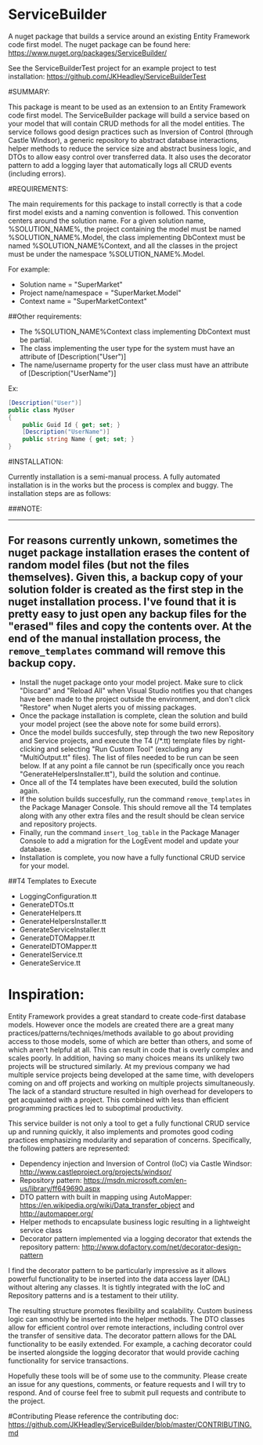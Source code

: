 # ServiceBuilder
A nuget package that builds a service around an existing Entity Framework code first model.
The nuget package can be found here: https://www.nuget.org/packages/ServiceBuilder/

See the ServiceBuilderTest project for an example project to test installation: https://github.com/JKHeadley/ServiceBuilderTest

#SUMMARY:

This package is meant to be used as an extension to an Entity Framework code first model.  The ServiceBuilder package will build a
service based on your model that will contain CRUD methods for all the model entities.  The service follows good design practices such
as Inversion of Control (through Castle Windsor), a generic repository to abstract database interactions, helper methods to reduce the
service size and abstract business logic, and DTOs to allow easy control over transferred data.  It also uses the decorator pattern to add a logging layer that automatically logs all CRUD events (including errors).

#REQUIREMENTS:

The main requirements for this package to install correctly is that a code first model exists and a naming convention is followed.
This convention centers around the solution name.  For a given solution name, %SOLUTION\_NAME%, the project containing the model must
be named %SOLUTION\_NAME%.Model, the class implementing DbContext must be named %SOLUTION\_NAME%Context, and all the classes in the
project must be under the namespace %SOLUTION\_NAME%.Model.

For example: 
- Solution name 			= "SuperMarket"
- Project name/namespace 	= "SuperMarket.Model"
- Context name 				= "SuperMarketContext"

##Other requirements:
- The %SOLUTION\_NAME%Context class implementing DbContext must be partial.
- The class implementing the user type for the system must have an attribute of [Description("User")]
- The name/username property for the user class must have an attribute of [Description("UserName")]

Ex:
```C#
[Description("User")]
public class MyUser
{
	public Guid Id { get; set; }
	[Description("UserName")]
	public string Name { get; set; }
}
```

#INSTALLATION:


Currently installation is a semi-manual process.  A fully automated installation is in the works but the process is 
complex and buggy.  The installation steps are as follows:

###NOTE: 

---
For reasons currently unkown, sometimes the nuget package installation erases the content of random model files (but not the files themselves).  Given this, a backup copy of your solution folder is created as the first step in the nuget installation process.  I've found that it is pretty easy to just open any backup files for the "erased" files and copy the contents over.  At the end of the manual installation process, the `remove_templates` command will remove this backup copy.
---

- Install the nuget package onto your model project. Make sure to click "Discard" and "Reload All" when
Visual Studio notifies you that changes have been made to the project outside the environment, and don't click "Restore" when Nuget
alerts you of missing packages.  
- Once the package installation is complete, clean the solution and build your model project (see the above note for some build errors).
- Once the model builds succesfully, step through the two new Repository and Service projects, and execute the T4 (/*.tt) template files by 
right-clicking and selecting "Run Custom Tool" (excluding any "MultiOutput.tt" files). The list of files needed to be run can be seen below.
If at any point a file cannot be run (specifically once you reach "GenerateHelpersInstaller.tt"), build the solution and continue.
- Once all of the T4 templates have been executed, build the solution again.
- If the solution builds succesfully, run the command `remove_templates` in the Package Manager Console.  This should remove all the T4 templates
along with any other extra files and the result should be clean service and repository projects.
- Finally, run the command `insert_log_table` in the Package Manager Console to add a migration for the LogEvent model and update your database.
- Installation is complete, you now have a fully functional CRUD service for your model.
   

##T4 Templates to Execute
- LoggingConfiguration.tt
- GenerateDTOs.tt
- GenerateHelpers.tt
- GenerateHelpersInstaller.tt
- GenerateServiceInstaller.tt
- GenerateDTOMapper.tt
- GenerateIDTOMapper.tt
- GenerateIService.tt
- GenerateService.tt


# Inspiration:
Entity Framework provides a great standard to create code-first database models.  However once the models are created
there are a great many practices/patterns/techniqes/methods available to go about providing access to those models, 
some of which are better than others, and some of which aren't helpful at all. This can result in code that is overly complex and scales poorly.  In addition, having so many choices means its unlikely two projects will be structured similarly.  At my previous company we had multiple service projects being developed at the same time, with developers coming on and off projects and working on multiple projects simultaneously.  The lack of a standard structure resulted in high overhead for developers to get acquainted with a project.  This combined with less than efficient programming practices led to suboptimal productivity.

This service builder is not only a tool to get a fully functional CRUD service 
up and running quickly, it also implements and promotes good coding practices emphasizing modularity and separation of 
concerns.  Specifically, the following patters are represented:

- Dependency injection and Inversion of Control (IoC) via Castle Windsor: http://www.castleproject.org/projects/windsor/
- Repository pattern: https://msdn.microsoft.com/en-us/library/ff649690.aspx
- DTO pattern with built in mapping using AutoMapper: https://en.wikipedia.org/wiki/Data_transfer_object and http://automapper.org/
- Helper methods to encapsulate business logic resulting in a lightweight service class
- Decorator pattern implemented via a logging decorator that extends the repository pattern: http://www.dofactory.com/net/decorator-design-pattern

I find the decorator pattern to be particularly impressive as it allows powerful functionality to be inserted into the data access layer (DAL) without altering any classes.  It is tightly integrated with the IoC and Repository patterns and is a testament to their utility.  

The resulting structure promotes flexibility and scalability.  Custom business logic can smoothly be inserted into the helper methods.  The DTO classes allow for efficient control over remote interactions, including control over the transfer of sensitive data.  The decorator pattern allows for the DAL functionality to be easily extended.  For example, a caching decorator could be inserted alongside the logging decorator that would provide caching functionality for service transactions.  

Hopefully these tools will be of some use to the community.  Please create an issue for any questions, comments, or feature requests and I will try to respond.  And of course feel free to submit pull requests and contribute to the project.

#Contributing
Please reference the contributing doc: https://github.com/JKHeadley/ServiceBuilder/blob/master/CONTRIBUTING.md
